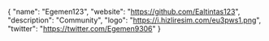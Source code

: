 {
  "name": "Egemen123",
  "website": "https://github.com/Ealtintas123",
  "description": "Community",
  "logo": "https://i.hizliresim.com/eu3pws1.png",
  "twitter": "https://twitter.com/Egemen9306"
}
